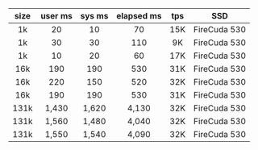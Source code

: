 | size | user ms | sys ms | elapsed ms | tps | SSD          |
|:----:|:-------:|:------:|:----------:|:---:|:------------:|
| 1k   | 20      | 10     | 70         | 15K | FireCuda 530 |
| 1k   | 30      | 30     | 110        |  9K | FireCuda 530 |
| 1k   | 10      | 20     | 60         | 17K | FireCuda 530 |
| 16k  | 190     | 190    | 530        | 31K | FireCuda 530 |
| 16k  | 220     | 150    | 520        | 32K | FireCuda 530 |
| 16k  | 190     | 190    | 530        | 31K | FireCuda 530 |
| 131k | 1,430   | 1,620  | 4,130      | 32K | FireCuda 530 |
| 131k | 1,560   | 1,480  | 4,040      | 32K | FireCuda 530 |
| 131k | 1,550   | 1,540  | 4,090      | 32K | FireCuda 530 |
